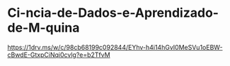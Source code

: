 # Ci-ncia-de-Dados-e-Aprendizado-de-M-quina

https://1drv.ms/w/c/98cb68199c092844/EYhv-h4i14hGvI0MeSVu1oEBW-cBwdE-GtxpCiNqi0cvlg?e=b2TfvM
